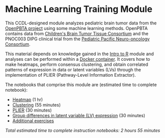 # Machine Learning Training Module

This CCDL-designed module analyzes pediatric brain tumor data from the [OpenPBTA project](https://github.com/AlexsLemonade/OpenPBTA-analysis) using some machine learning methods.
OpenPBTA contains data from [Children's Brain Tumor Tissue Consortium](https://cbttc.org/) and the PNOC003 DIPG clinical trial from the [Pediatric Pacific Neuro-oncology Consortium](http://www.pnoc.us/).

This material depends on knowledge gained in the [Intro to R](https://github.com/AlexsLemonade/training-modules/tree/master/intro-to-R-tidyverse) module and analyses can be performed within a [Docker container](https://hub.docker.com/r/ccdl/training_rnaseq).
It covers how to make heatmaps, perform consensus clustering, and obtain correlated patterns of expression in data or latent variables (LVs) through the implementation of PLIER (Pathway-Level Information Extractor).

The notebooks that comprise this module are (estimated time to complete notebook):

* [Heatmap](https://alexslemonade.github.io/training-modules/machine-learning/01-openpbta_heatmap.nb.html) (1 hr)
* [Clustering](https://alexslemonade.github.io/training-modules/machine-learning/02-openpbta_consensus_clustering.nb.html) (55 minutes)
* [PLIER](https://alexslemonade.github.io/training-modules/machine-learning/03-openpbta_PLIER.nb.html) (30 minutes)
* [Group differences in latent variable (LV) expression](https://alexslemonade.github.io/training-modules/machine-learning/04-openpbta_plot_LV.nb.html) (30 minutes)
* [Additional exercises](https://github.com/AlexsLemonade/training-modules/blob/master/machine-learning/05-machine_learning_exercise.Rmd)

_Total estimated time to complete instruction notebooks: 2 hours 55 minutes_
